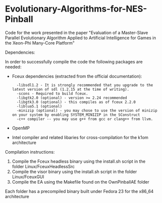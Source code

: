 # Evolutionary-Algorithms-for-NES-Pinball
Code for the work presented in the paper "Evaluation of a Master-Slave Parallel Evolutionary Algorithm Applied to Artificial Intelligence for Games in the Xeon-Phi Many-Core Platform"

Dependencies:

In order to successfully compile the code the following packages are needed:

* Fceux dependencies (extracted from the official documentation):
	
		-libsdl1.2 - It is strongly recommended that you upgrade to the latest version of sdl (1.2.15 at the time of writing).
		-scons - Required to build fceux.
		-libgtk2.0 (optional) - version >= 2.24 recommended
		-libgtk3.0 (optional) - this compiles as of fceux 2.2.0
		-liblua5.1 (optional)
		-minizip (optional) - you may chose to use the version of minizip on your system by enabling SYSTEM_MINIZIP in the SConstruct
		-c++ compiler -- you may use g++ from gcc or clang++ from llvm.

* OpenMP

* Intel compiler and related libaries for cross-compilation for the k1om architecture

Compilation instructions:

1. Compile the Fceux headless binary using the install.sh script in the folder Linux/FceuxHeadlessSrc
2. Compile the visor binary using the install.sh script in the folder Linux/FceuxGUI
3. Compile the EA using the Makefile found on the OwnPinballAE folder

Each folder has a precompiled binary built under Fedora 23 for the x86_64 architecture

